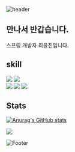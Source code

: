 ![header](https://capsule-render.vercel.app/api?type=wave&color=auto&height=300&section=header&text=\&fontSize=90)




## 만나서 반갑습니다.   

스프링 개발자 최윤진입니다.
                
      





## skill   
<img src="https://img.shields.io/badge/Java-007396?style=flat-square&logo=Java&logoColor=white"/> <img src="https://img.shields.io/badge/Spring-6DB33F?style=flat-square&logo=Spring&logoColor=white"/>   
<img src="https://img.shields.io/badge/HTML5-E34F26?style=flat-square&logo=HTML5&logoColor=white"/> <img src="https://img.shields.io/badge/CSS3-1572B6?style=flat-square&logo=CSS3&logoColor=white"/> <img src="https://img.shields.io/badge/JavaScript-7DF1E?style=flat-square&logo=JavaScript&logoColor=white"/>
                




## Stats
[![Anurag's GitHub stats](https://github-readme-stats.vercel.app/api?username=yunjinchoidev )](https://github.com/anuraghazra/github-readme-stats)
                
  
     
     
<a href="https://hits.seeyoufarm.com"><img src="https://hits.seeyoufarm.com/api/count/incr/badge.svg?url=https%3A%2F%2Fgithub.com%2Fyunjinchoidev%2Fhit-counter&count_bg=%2379C83D&title_bg=%23555555&icon=&icon_color=%23E7E7E7&title=hits&edge_flat=false"/></a>
                     
      
         
            
               
               






![Footer](https://capsule-render.vercel.app/api?type=waving&color=auto&height=200&section=footer)
